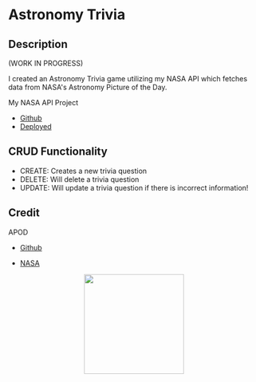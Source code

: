 # Astronomy Trivia

## Description

(WORK IN PROGRESS)

I created an Astronomy Trivia game utilizing my NASA API which fetches data from NASA's Astronomy Picture of the Day.

My NASA API Project

- [Github](https://github.com/sydney-rd/NASA-api-project)
- [Deployed](https://sydney-rd.github.io/NASA-api-project/)

## CRUD Functionality

- CREATE: Creates a new trivia question
- DELETE: Will delete a trivia question
- UPDATE: Will update a trivia question if there is incorrect information!

## Credit

APOD

- [Github](https://github.com/nasa/apod-api)

* [NASA](https://api.nasa.gov/)

<p align="center">

<img src="./assets/NASA.png" width="200">

</p>

